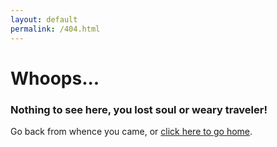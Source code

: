 ```yaml
---
layout: default
permalink: /404.html
---
```


# Whoops...

### Nothing to see here, you lost soul or weary traveler!

Go back from whence you came, or [click here to go home](https://www.nrebhun.com).

